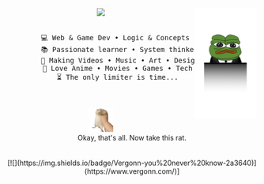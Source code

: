 <div align="center">
    <img src="https://raw.githubusercontent.com/Vergonn/Vergonn/master/assets/pepe-stare.png" width="25%" align="right" />
    <img src="https://readme-typing-svg.demolab.com?font=Consolas&weight=500&size=50&duration=4000&pause=300&color=5C8F37&center=true&vCenter=true&width=1300&height=400&lines=Just+coding+for+the+joy+of+it...+at+least+until+the+bugs+start+talking+back+and+make+me+crazy;Crazy%3F;I+Was+Crazy+Once;They+Locked+Me+In+A+Room;A+Rubber+Room;A+Rubber+Room+With+Rats;And+Rats+Make+Me+Crazy" width="70%" />
    <br><br>
    <pre>
        💻 Web & Game Dev • Logic & Concepts • Story
        📚 Passionate learner • System thinker • Refining ideas
        🎨 Making Videos • Music • Art • Design • Code • UI/UX
        💖 Love Anime • Movies • Games • Tech
        ⏳ The only limiter is time...
    </pre>
    <br>
    <img src="https://raw.githubusercontent.com/Vergonn/Vergonn/master/assets/rat.png" height="50" />
    <br>
    Okay, that's all. Now take this rat.
    <br><br><br>
    [![](https://img.shields.io/badge/Vergonn-you%20never%20know-2a3640)](https://www.vergonn.com/)]
</div>
